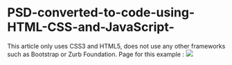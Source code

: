 # PSD-converted-to-code-using-HTML-CSS-and-JavaScript-
This article only uses CSS3 and HTML5, does not use any other frameworks such as Bootstrap or Zurb Foundation.
Page for this example :
<img src="https://images.viblo.asia/1600/25d98255-0b9f-4a71-bf74-8197044bff9f.png">

